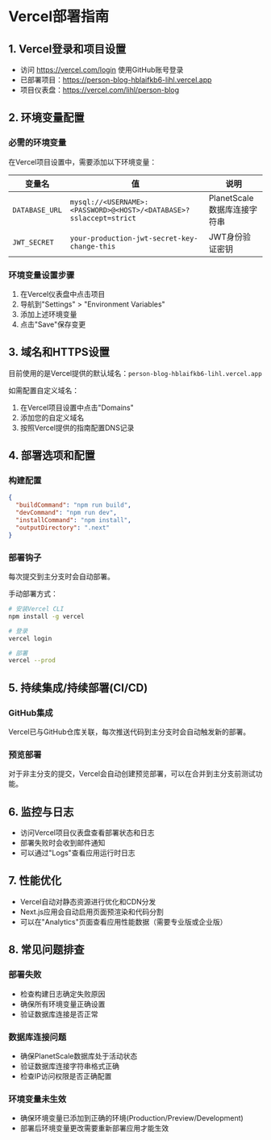 # Vercel部署指南

## 1. Vercel登录和项目设置
- 访问 https://vercel.com/login 使用GitHub账号登录
- 已部署项目：https://person-blog-hblaifkb6-lihl.vercel.app
- 项目仪表盘：https://vercel.com/lihl/person-blog

## 2. 环境变量配置

### 必需的环境变量
在Vercel项目设置中，需要添加以下环境变量：

| 变量名 | 值 | 说明 |
|-------|-----|------|
| `DATABASE_URL` | `mysql://<USERNAME>:<PASSWORD>@<HOST>/<DATABASE>?sslaccept=strict` | PlanetScale数据库连接字符串 |
| `JWT_SECRET` | `your-production-jwt-secret-key-change-this` | JWT身份验证密钥 |

### 环境变量设置步骤
1. 在Vercel仪表盘中点击项目
2. 导航到"Settings" > "Environment Variables"
3. 添加上述环境变量
4. 点击"Save"保存变更

## 3. 域名和HTTPS设置
目前使用的是Vercel提供的默认域名：`person-blog-hblaifkb6-lihl.vercel.app`

如需配置自定义域名：
1. 在Vercel项目设置中点击"Domains"
2. 添加您的自定义域名
3. 按照Vercel提供的指南配置DNS记录

## 4. 部署选项和配置

### 构建配置
```json
{
  "buildCommand": "npm run build",
  "devCommand": "npm run dev",
  "installCommand": "npm install",
  "outputDirectory": ".next"
}
```

### 部署钩子
每次提交到主分支时会自动部署。

手动部署方式：
```bash
# 安装Vercel CLI
npm install -g vercel

# 登录
vercel login

# 部署
vercel --prod
```

## 5. 持续集成/持续部署(CI/CD)

### GitHub集成
Vercel已与GitHub仓库关联，每次推送代码到主分支时会自动触发新的部署。

### 预览部署
对于非主分支的提交，Vercel会自动创建预览部署，可以在合并到主分支前测试功能。

## 6. 监控与日志
- 访问Vercel项目仪表盘查看部署状态和日志
- 部署失败时会收到邮件通知
- 可以通过"Logs"查看应用运行时日志

## 7. 性能优化
- Vercel自动对静态资源进行优化和CDN分发
- Next.js应用会自动启用页面预渲染和代码分割
- 可以在"Analytics"页面查看应用性能数据（需要专业版或企业版）

## 8. 常见问题排查

### 部署失败
- 检查构建日志确定失败原因
- 确保所有环境变量正确设置
- 验证数据库连接是否正常

### 数据库连接问题
- 确保PlanetScale数据库处于活动状态
- 验证数据库连接字符串格式正确
- 检查IP访问权限是否正确配置

### 环境变量未生效
- 确保环境变量已添加到正确的环境(Production/Preview/Development)
- 部署后环境变量更改需要重新部署应用才能生效 